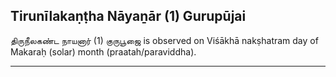 ## Tirunīlakaṇṭha Nāyaṉār (1) Gurupūjai
திருநீலகண்ட நாயனார் (1) குருபூஜை is observed on Viśākhā nakṣhatram day of Makaraḥ (solar) month (praatah/paraviddha).



---
